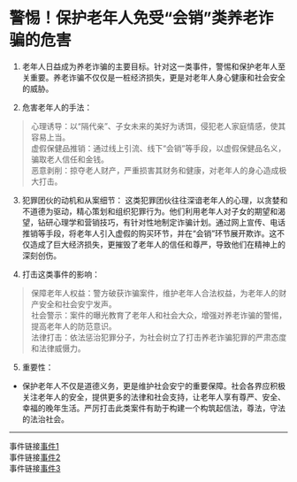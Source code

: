 # 警惕！保护老年人免受“会销”类养老诈骗的危害

1. 老年人日益成为养老诈骗的主要目标。针对这一类事件，警惕和保护老年人至关重要。养老诈骗不仅仅是一桩经济损失，更是对老年人身心健康和社会安全的威胁。

2. 危害老年人的手法：
> 心理诱导：以“隔代亲”、子女未来的美好为诱饵，侵犯老人家庭情感，使其容易上当。<br>
> 虚假保健品推销：通过线上引流、线下“会销”等手段，以虚假保健品名义，骗取老人信任和金钱。<br>
> 恶意剥削：掠夺老人财产，严重损害其财务和健康，对老年人的身心造成极大打击。<br>

3. 犯罪团伙的动机和从案细节：
这类犯罪团伙往往深谙老年人的心理，以贪婪和不道德为驱动，精心策划和组织犯罪行为。他们利用老年人对子女的期望和渴望，钻研心理学和营销技巧，有针对性地制定诈骗计划。通过网上宣传、电话推销等手段，将老年人引入虚假的购买环节，并在“会销”环节展开欺诈。这不仅造成了巨大经济损失，更摧毁了老年人的信任和尊严，导致他们在精神上的深刻创伤。

4. 打击这类事件的影响：
> 保障老年人权益：警方破获诈骗案件，维护老年人合法权益，为老年人的财产安全和社会安宁发声。<br>
> 社会警示：案件的曝光教育了老年人和社会大众，增强对养老诈骗的警惕，提高老年人的防范意识。<br>
> 法律打击：依法惩治犯罪分子，为社会树立了打击养老诈骗犯罪的严肃态度和法律威慑力。<br>

5. 重要性：
- 保护老年人不仅是道德义务，更是维护社会安宁的重要保障。社会各界应积极关注老年人的安全，提供更多的法律和社会支持，让老年人享有尊严、安全、幸福的晚年生活。严厉打击此类案件有助于构建一个构筑起信法，尊法，守法的法治社会。

---
事件链接[事件1](http://news.enorth.com.cn/system/2023/11/29/054723041.shtml)<br>
事件链接[事件2](https://www.hengyang.gov.cn/gaj/xxgk/jjdt/jcdt/20220808/i2767596.html)<br>
事件链接[事件3](https://www.gz.gov.cn/xw/zwlb/bmdt/sgaj/content/post_8490090.html)<br>